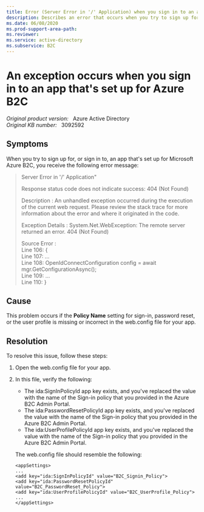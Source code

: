 ```yaml
---
title: Error (Server Error in '/' Application) when you sign in to an app that is set up for Azure AD B2C
description: Describes an error that occurs when you try to sign up for or sign in to an app that's set up for Microsoft Azure B2C. This occurs if the policy name is missing or incorrect in the app's web.config file. A resolution is provided.
ms.date: 06/08/2020
ms.prod-support-area-path: 
ms.reviewer: 
ms.service: active-directory
ms.subservice: B2C
---
```

# An exception occurs when you sign in to an app that's set up for Azure B2C

_Original product version:_ &nbsp; Azure Active Directory  
_Original KB number:_ &nbsp; 3092592

## Symptoms

When you try to sign up for, or sign in to, an app that's set up for Microsoft Azure B2C, you receive the following error message:

> Server Error in '/' Application"
>
> Response status code does not indicate success: 404 (Not Found)
>
> Description : An unhandled exception occurred during the execution of the current web request. Please review the stack trace for more information about the error and where it originated in the code.
>
> Exception Details : System.Net.WebException: The remote server returned an error. 404 (Not Found)
>
> Source Error :  
Line 106: {  
Line 107: ...  
Line 108: OpenIdConnectConfiguration config = await mgr.GetConfigurationAsync();  
Line 109: ...  
Line 110: }

## Cause

This problem occurs if the **Policy Name** setting for sign-in, password reset, or the user profile is missing or incorrect in the web.config file for your app.

## Resolution

To resolve this issue, follow these steps:

1. Open the web.config file for your app.
2. In this file, verify the following:
   - The ida:SignInPolicyId  app key exists, and you've replaced the value with the name of the Sign-in policy that you provided in the Azure B2C Admin Portal.
   - The ida:PasswordResetPolicyId  app key exists, and you've replaced the value with the name of the Sign-in policy that you provided in the Azure B2C Admin Portal.
   - The ida:UserProfilePolicyId  app key exists, and you've replaced the value with the name of the Sign-in policy that you provided in the Azure B2C Admin Portal.

    The web.config file should resemble the following:

    ```console
    <appSettings>
    ...
    <add key="ida:SignInPolicyId" value="B2C_Signin_Policy">
    <add key="ida:PasswordResetPolicyId" value="B2C_PasswordReset_Policy">
    <add key="ida:UserProfilePolicyId" value="B2C_UserProfile_Policy">
    ...
    </appSettings>
    ```
